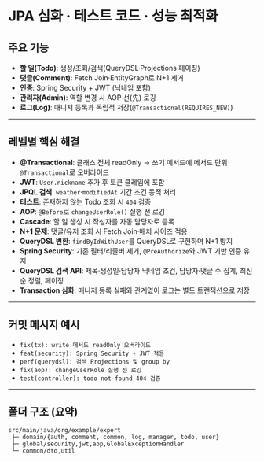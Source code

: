 # JPA 심화 · 테스트 코드 · 성능 최적화

## 주요 기능
* **할 일(Todo)**: 생성/조회/검색(QueryDSL·Projections·페이징)
* **댓글(Comment)**: Fetch Join·EntityGraph로 N+1 제거
* **인증**: Spring Security + JWT (닉네임 포함)
* **관리자(Admin)**: 역할 변경 시 AOP 선(先) 로깅
* **로그(Log)**: 매니저 등록과 독립적 저장(`@Transactional(REQUIRES_NEW)`)

---

## 레벨별 핵심 해결
* **@Transactional**: 클래스 전체 readOnly → 쓰기 메서드에 메서드 단위 `@Transactional`로 오버라이드
* **JWT**: `User.nickname` 추가 후 토큰 클레임에 포함
* **JPQL 검색**: `weather`·`modifiedAt` 기간 조건 동적 처리
* **테스트**: 존재하지 않는 Todo 조회 시 `404` 검증
* **AOP**: `@Before`로 `changeUserRole()` 실행 전 로깅
* **Cascade**: 할 일 생성 시 작성자를 자동 담당자로 등록
* **N+1 문제**: 댓글/유저 조회 시 Fetch Join·배치 사이즈 적용
* **QueryDSL 변환**: `findByIdWithUser`를 QueryDSL로 구현하며 N+1 방지
* **Spring Security**: 기존 필터/리졸버 제거, `@PreAuthorize`와 JWT 기반 인증 유지
* **QueryDSL 검색 API**: 제목·생성일·담당자 닉네임 조건, 담당자·댓글 수 집계, 최신순 정렬, 페이징
* **Transaction 심화**: 매니저 등록 실패와 관계없이 로그는 별도 트랜잭션으로 저장

---

## 커밋 메시지 예시

* `fix(tx): write 메서드 readOnly 오버라이드`
* `feat(security): Spring Security + JWT 적용`
* `perf(querydsl): 검색 Projections 및 group by`
* `fix(aop): changeUserRole 실행 전 로깅`
* `test(controller): todo not-found 404 검증`

---

## 폴더 구조 (요약)

```
src/main/java/org/example/expert
 ├─ domain/{auth, comment, common, log, manager, todo, user}
 ├─ global/security,jwt,aop,GlobalExceptionHandler
 └─ common/dto,util
```

